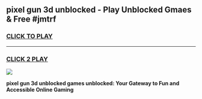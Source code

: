 
## pixel gun 3d unblocked - Play Unblocked Gmaes & Free #jmtrf
<h3>
<a href="https://news.freeplayer.one?title=pixel_gun_3d_unblocked&ref=03M">CLICK TO PLAY</a></h3>
<hr>

<h3>
<a href="https://news.freeplayer.one?title=pixel_gun_3d_unblocked&ref=03M">CLICK 2 PLAY</a>
  
</h3>

<a href="https://news.freeplayer.one?title=pixel_gun_3d_unblocked&ref=03M"><img src="https://clearcache.store/games.png"></a>


**pixel gun 3d unblocked games unblocked: Your Gateway to Fun and Accessible Online Gaming**
